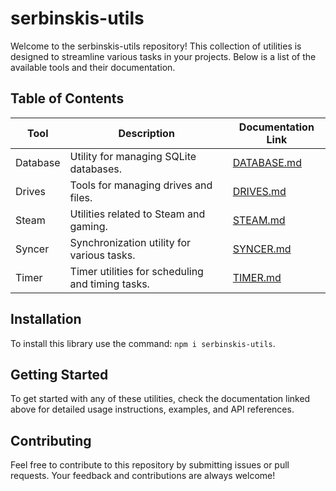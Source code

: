 # serbinskis-utils

Welcome to the serbinskis-utils repository! This collection of utilities is designed to streamline various tasks in your projects. Below is a list of the available tools and their documentation.

## Table of Contents

| Tool        | Description                                     | Documentation Link |
|-------------|-------------------------------------------------|---------------------|
| Database    | Utility for managing SQLite databases.          | [DATABASE.md](documentation/DATABASE.md) |
| Drives      | Tools for managing drives and files.            | [DRIVES.md](documentation/DRIVES.md) |
| Steam       | Utilities related to Steam and gaming.          | [STEAM.md](documentation/STEAM.md) |
| Syncer      | Synchronization utility for various tasks.      | [SYNCER.md](documentation/SYNCER.md) |
| Timer       | Timer utilities for scheduling and timing tasks.| [TIMER.md](documentation/TIMER.md) |

## Installation

To install this library use the command: `npm i serbinskis-utils`.

## Getting Started

To get started with any of these utilities, check the documentation linked above for detailed usage instructions, examples, and API references.

## Contributing

Feel free to contribute to this repository by submitting issues or pull requests. Your feedback and contributions are always welcome!

